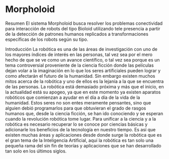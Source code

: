 Morpholoid
==========

Resumen
El sistema Morpholoid busca resolver los problemas conectividad para
interacción de robots del tipo Bioloid utilizando tele presencia a partir de la
detección de patrones humanos replicados a transformaciones específicas de los
robots según su tipo.


Introducción
La robótica es una de las áreas de investigación con uno de los mayores
índices de interés en las personas, tal vez sea por el mero hecho de que se ve
como un avance científico, o tal vez sea porque es un tema controversial
proveniente de la ciencia ficción donde las películas dejan volar a la
imaginación en lo que los seres artificiales pueden lograr y como afectarán el
futuro de la humanidad. Sin embargo existen muchos mitos acerca de la
robótica y uno de ellos es la lejanía a la que se encuentra de las personas. La
robótica está demasiado próxima y más que el inicio, en la actualidad está su
apogeo, ya que en este momento ya existen aparatos robóticos que comienzan
a ayudar en el día a día de la vida de la humanidad. Estos seres no son entes
meramente pensantes, sino que alguien debió programarlos para que
obtuvieran el grado de rasgos humanos que, desde la ciencia ficción, se han
ido conociendo y se esperan cuando la revolución robótica tome lugar. Para
unificar a la ciencia y a la robótica es necesario recuperar lo se conoce por
ciencias básicas y adicionarle los beneficios de la tecnología en nuestro tiempo.
Es así que existen muchas áreas y aplicaciones desde donde surge la robótica
que es el gran tema de la Inteligencia Artificial, aquí la robótica es tan solo una
pequeña rama del sin fin de teorías y aplicaciones que se han desarrollado tan
solo en los últimos siglos.


